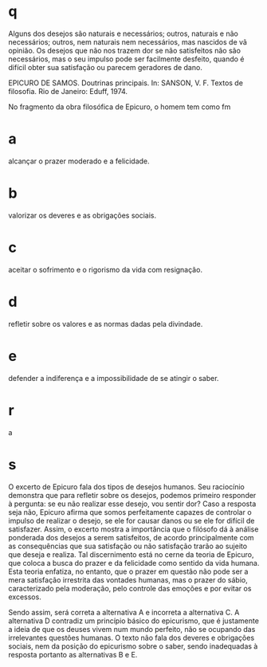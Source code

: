 # q
Alguns dos desejos são naturais e necessários; outros, naturais e não necessários; outros, nem naturais nem necessários, mas nascidos de vã opinião. Os desejos que não nos trazem dor se não satisfeitos não são necessários, mas o seu impulso pode ser facilmente desfeito, quando é difícil obter sua satisfação ou parecem geradores de dano.

EPICURO DE SAMOS. Doutrinas principais. In: SANSON, V. F. Textos de filosofia. Rio de Janeiro: Eduff, 1974.

No fragmento da obra filosófica de Epicuro, o homem tem como fm

# a
alcançar o prazer moderado e a felicidade.

# b
valorizar os deveres e as obrigações sociais.

# c
aceitar o sofrimento e o rigorismo da vida com resignação.

# d
refletir sobre os valores e as normas dadas pela divindade.

# e
defender a indiferença e a impossibilidade de se atingir o saber.

# r
a

# s
O excerto de Epicuro fala dos tipos de desejos humanos. Seu raciocínio demonstra que para refletir sobre os desejos, podemos primeiro responder à pergunta: se eu não realizar esse desejo, vou sentir dor? Caso a resposta seja não, Epicuro afirma que somos perfeitamente capazes de controlar o impulso de realizar o desejo, se ele for causar danos ou se ele for difícil de satisfazer. Assim, o excerto mostra a importância que o filósofo dá à análise ponderada dos desejos a serem satisfeitos, de acordo principalmente com as consequências que sua satisfação ou não satisfação trarão ao sujeito que deseja e realiza. Tal discernimento está no cerne da teoria de Epicuro, que coloca a busca do prazer e da felicidade como sentido da vida humana. Esta teoria enfatiza, no entanto, que o prazer em questão não pode ser a mera satisfação irrestrita das vontades humanas, mas o prazer do sábio, caracterizado pela moderação, pelo controle das emoções e por evitar os excessos.

Sendo assim, será correta a alternativa A e incorreta a alternativa C. A alternativa D contradiz um princípio básico do epicurismo, que é justamente a ideia de que os deuses vivem num mundo perfeito, não se ocupando das irrelevantes questões humanas. O texto não fala dos deveres e obrigações sociais, nem da posição do epicurismo sobre o saber, sendo inadequadas à resposta portanto as alternativas B e E.
